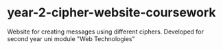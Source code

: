 # year-2-cipher-website-coursework

Website for creating messages using different ciphers. Developed for second year uni module "Web Technologies"
